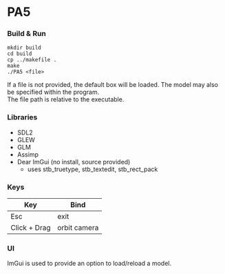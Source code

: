 
# PA5

### Build &amp; Run

    mkdir build
    cd build
    cp ../makefile .
    make
    ./PA5 <file>

If a file is not provided, the default box will be loaded. The model may also be specified within the program.  
The file path is relative to the executable.  

### Libraries

- SDL2
- GLEW
- GLM
- Assimp
- Dear ImGui (no install, source provided)
   - uses stb_truetype, stb_textedit, stb_rect_pack

### Keys

Key 				| Bind
--------------------|-----------------------------------------
Esc					| exit
Click + Drag		| orbit camera

### UI

ImGui is used to provide an option to load/reload a model.  
